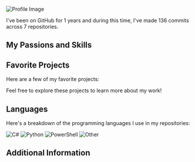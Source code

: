 ![Profile Image](profileImg.jpg)


I've been on GitHub for 1 years and during this time, I've made 136 commits across 7 repositories.

## My Passions and Skills


## Favorite Projects

Here are a few of my favorite projects:


Feel free to explore these projects to learn more about my work!

## Languages

Here's a breakdown of the programming languages I use in my repositories:

![C#](https://img.shields.io/static/v1?style=plastic&label=%E2%A0%80&color=555&labelColor=%23178600&message=C%23%EF%B8%B155.5%25)
![Python](https://img.shields.io/static/v1?style=plastic&label=%E2%A0%80&color=555&labelColor=%233572A5&message=Python%EF%B8%B131.6%25)
![PowerShell](https://img.shields.io/static/v1?style=plastic&label=%E2%A0%80&color=555&labelColor=%23012456&message=PowerShell%EF%B8%B15.1%25)
![Other](https://img.shields.io/static/v1?style=plastic&label=%E2%A0%80&color=555&labelColor=%23ededed&message=Other%EF%B8%B17.5%25)



## Additional Information
